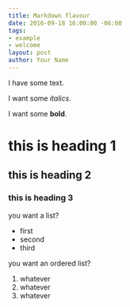 ```yaml
---
title: Markdown flavour
date: 2016-09-18 16:00:00 -06:00
tags:
- example
- welcome
layout: post
author: Your Name
---
```


I have some text.

I want some _italics_.

I want some **bold**.

# this is heading 1

## this is heading 2

### this is heading 3

you want a list?
* first
* second
* third

you want an ordered list?
1. whatever
1. whatever
1. whatever
